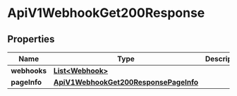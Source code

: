 

# ApiV1WebhookGet200Response


## Properties

| Name | Type | Description | Notes |
|------------ | ------------- | ------------- | -------------|
|**webhooks** | [**List&lt;Webhook&gt;**](Webhook.md) |  |  [optional] |
|**pageInfo** | [**ApiV1WebhookGet200ResponsePageInfo**](ApiV1WebhookGet200ResponsePageInfo.md) |  |  [optional] |




